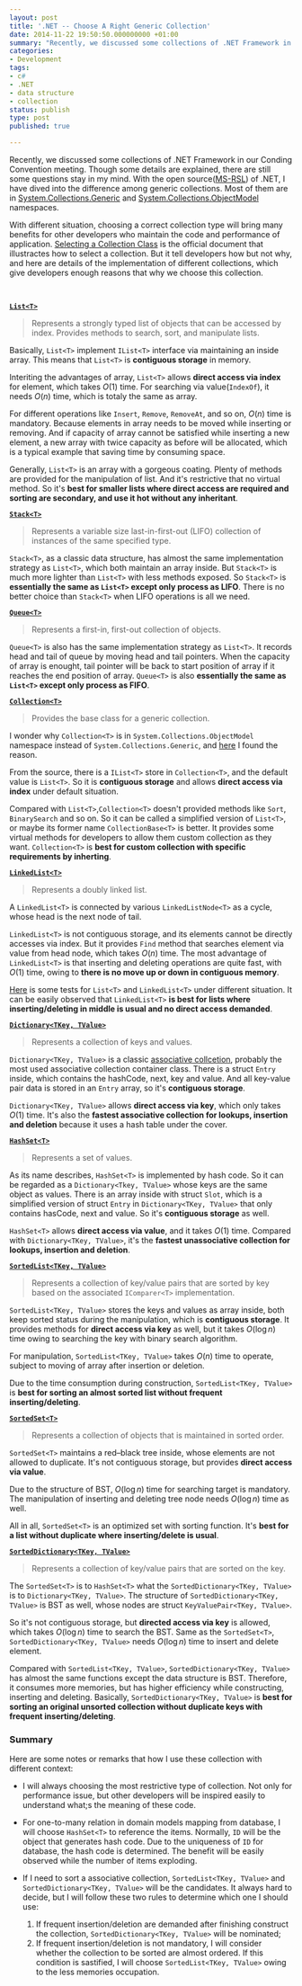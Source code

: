 ```yaml
---
layout: post
title: '.NET -- Choose A Right Generic Collection'
date: 2014-11-22 19:50:50.000000000 +01:00
summary: "Recently, we discussed some collections of .NET Framework in our Conding Convention meeting. Though some details are explained, there are still some questions stay in my mind."
categories:
- Development
tags:
- c#
- .NET
- data structure
- collection
status: publish
type: post
published: true

---
```


Recently, we discussed some collections of .NET Framework in our Conding Convention meeting. Though some details are explained, there are still some questions stay in my mind. With the open source([MS-RSL](http://referencesource.microsoft.com/license.html)) of .NET, I have dived into the difference among generic collections. Most of them are in [System.Collections.Generic](http://msdn.microsoft.com/en-us/library/system.collections.generic(v=vs.110).aspx) and [System.Collections.ObjectModel](http://msdn.microsoft.com/en-us/library/system.collections.objectmodel(v=vs.110).aspx) namespaces.

With different situation, choosing a correct collection type will bring many benefits for other developers who maintain the code and performance of application. [Selecting a Collection Class](http://msdn.microsoft.com/en-us/library/6tc79sx1(v=vs.110).aspx) is the official document that illustractes how to select a collection. But it tell developers how but not why, and here are details of the implementation of different collections, which give developers enough reasons that why we choose this collection.

<br/>

**[`List<T>`](http://msdn.microsoft.com/en-us/library/6sh2ey19(v=vs.110).aspx)**

> Represents a strongly typed list of objects that can be accessed by index. Provides methods to search, sort, and manipulate lists.

  Basically, `List<T>` implement `IList<T>` interface via maintaining an inside array. This means that `List<T>` is **contiguous storage** in memory.

  Interiting the advantages of array, `List<T>` allows **direct access via index** for element, which takes $O(1)$ time. For searching via value(`IndexOf`), it needs $O(n)$ time, which is totaly the same as array.
  
  For different operations like `Insert`, `Remove`, `RemoveAt`, and so on, $O(n)$ time is mandatory. Because elements in array needs to be moved while inserting or removing. And if capacity of array cannot be satisfied while inserting a new element, a new array with twice capacity as before will be allocated, which is a typical example that saving time by consuming space.
  
  Generally, `List<T>` is an array with a gorgeous coating. Plenty of methods are provided for the manipulation of list. And it's restrictive that no virtual method. So it's **best for smaller lists where direct access are required and sorting are secondary, and use it hot without any inheritant**.

**[`Stack<T>`](http://msdn.microsoft.com/en-us/library/3278tedw(v=vs.110).aspx)**

> Represents a variable size last-in-first-out (LIFO) collection of instances of the same specified type.

  `Stack<T>`, as a classic data structure, has almost the same implementation strategy as `List<T>`, which both maintain an array inside. But `Stack<T>` is much more lighter than `List<T>` with less methods exposed. So `Stack<T>` is **essentially the same as `List<T>` except only process as LIFO**. There is no better choice than `Stack<T>` when LIFO operations is all we need.

**[`Queue<T>`](http://msdn.microsoft.com/en-us/library/7977ey2c(v=vs.110).aspx)**

> Represents a first-in, first-out collection of objects.

  `Queue<T>` is also has the same implementation strategy as `List<T>`. It records head and tail of queue by moving head and tail pointers. When the capacity of array is enought, tail pointer will be back to start position of array if it reaches the end position of array. `Queue<T>` is also **essentially the same as `List<T>` except only process as FIFO**.

**[`Collection<T>`](http://msdn.microsoft.com/en-us/library/ms132397(v=vs.110).aspx)**

> Provides the base class for a generic collection.

  I wonder why `Collection<T>` is in `System.Collections.ObjectModel` namespace instead of `System.Collections.Generic`, and [here](http://blogs.msdn.com/b/kcwalina/archive/2005/03/15/396086.aspx) I found the reason.

  From the source, there is a `IList<T>` store in `Collection<T>`, and the default value is `List<T>`. So it is **contiguous storage** and allows **direct access via index** under default situation.

  Compared with `List<T>`,`Collection<T>` doesn't provided methods like `Sort`, `BinarySearch` and so on. So it can be called a simplified version of `List<T>`, or maybe its former name `CollectionBase<T>` is better. It provides some virtual methods for developers to allow them custom collection as they want. `Collection<T>` is **best for custom collection with specific requirements by inherting**.

**[`LinkedList<T>`](http://msdn.microsoft.com/en-us/library/he2s3bh7(v=vs.110).aspx)**

> Represents a doubly linked list.

  A `LinkedList<T>` is connected by various `LinkedListNode<T>` as a cycle, whose head is the next node of tail.
  
  `LinkedList<T>` is not contiguous storage, and its elements cannot be directly accesses via index. But it provides `Find` method that searches element via value from head node, which takes $O(n)$ time. The most advantage of `LinkedList<T>` is that inserting and deleting operations are quite fast, with $O(1)$ time, owing to **there is no move up or down in contiguous memory**.
  
  [Here](http://stackoverflow.com/questions/169973/when-should-i-use-a-list-vs-a-linkedlist) is some tests for `List<T>` and `LinkedList<T>` under different situation. It can be easily observed that `LinkedList<T>` **is best for lists where inserting/deleting in middle is usual and no direct access demanded**.

**[`Dictionary<TKey, TValue>`](http://msdn.microsoft.com/en-us/library/xfhwa508(v=vs.110).aspx)**

> Represents a collection of keys and values.

  `Dictionary<TKey, TValue>` is a classic [associative collcetion](http://en.wikipedia.org/wiki/Associative_array), probably the most used associative collection container class. There is a struct `Entry` inside, which contains the hashCode, next, key and value. And all key-value pair data is stored in an `Entry` array, so it's **contiguous storage**.
  
  `Dictionary<TKey, TValue>` allows **direct access via key**, which only takes $O(1)$ time. It's also the **fastest associative collection for lookups, insertion and deletion** because it uses a hash table under the cover.

**[`HashSet<T>`](http://msdn.microsoft.com/en-us/library/bb359438(v=vs.110).aspx)**

> Represents a set of values.

  As its name describes, `HashSet<T>` is implemented by hash code. So it can be regarded as a `Dictionary<Tkey, TValue>` whose keys are the same object as values. There is an array inside with struct `Slot`, which is a simplified version of struct `Entry` in `Dictionary<TKey, TValue>` that only contains hasCode, next and value. So it's **contiguous storage** as well.
  
  `HashSet<T>` allows **direct access via value**, and it takes $O(1)$ time. Compared with `Dictionary<TKey, TValue>`, it's the **fastest unassociative collection for lookups, insertion and deletion**.
  
**[`SortedList<TKey, TValue>`](http://msdn.microsoft.com/en-us/library/ms132319(v=vs.110).aspx)**

> Represents a collection of key/value pairs that are sorted by key based on the associated `IComparer<T>` implementation.

  `SortedList<TKey, TValue>` stores the keys and values as array inside, both keep sorted status during the manipulation, which is **contiguous storage**. It provides methods for **direct access via key** as well, but it takes $O(\log n)$ time owing to searching the key with binary search algorithm.
  
  For manipulation, `SortedList<TKey, TValue>` takes $O(n)$ time to operate, subject to moving of array after insertion or deletion.
  
  Due to the time consumption during construction, `SortedList<TKey, TValue>` is **best for   sorting an almost sorted list without frequent inserting/deleting**.
  
**[`SortedSet<T>`](http://msdn.microsoft.com/en-us/library/dd412070(v=vs.110).aspx)**

> Represents a collection of objects that is maintained in sorted order.

  `SortedSet<T>` maintains a red–black tree inside, whose elements are not allowed to duplicate. It's not contiguous storage, but provides **direct access via value**.
  
  Due to the structure of BST, $O(\log n)$ time for searching target is mandatory. The manipulation of inserting and deleting tree node needs $O(\log n)$ time as well.
  
  All in all, `SortedSet<T>` is an optimized set with sorting function. It's **best for a list without duplicate where inserting/delete is usual**.
  
**[`SortedDictionary<TKey, TValue>`](http://msdn.microsoft.com/en-us/library/f7fta44c(v=vs.110).aspx)**

> Represents a collection of key/value pairs that are sorted on the key.

  The `SortedSet<T>` is to `HashSet<T>` what the `SortedDictionary<TKey, TValue>` is to `Dictionary<TKey, TValue>`. The structure of `SortedDictionary<TKey, TValue>` is BST as well, whose nodes are struct `KeyValuePair<TKey, TValue>`.
  
  So it's not contiguous storage, but **directed access via key** is allowed, which takes $O(\log n)$ time to search the BST. Same as the `SortedSet<T>`, `SortedDictionary<TKey, TValue>` needs $O(\log n)$ time to insert and delete element.
  
  Compared with `SortedList<TKey, TValue>`, `SortedDictionary<TKey, TValue>` has almost the same functions except the data structure is BST. Therefore, it consumes more memories, but has higher efficiency while constructing, inserting and deleting. Basically, `SortedDictionary<TKey, TValue>` is **best for sorting an original unsorted collection without duplicate keys with frequent inserting/deleting**.

<h3>Summary</h3>

Here are some notes or remarks that how I use these collection with different context:

- I will always choosing the most restrictive type of collection. Not only for performance issue, but other developers will be inspired easily to understand what;s the meaning of these code.
- For one-to-many relation in domain models mapping from database, I will choose `HashSet<T>` to reference the items. Normally, `ID` will be the object that generates hash code. Due to the uniqueness of `ID` for database, the hash code is determined. The benefit will be easily observed while the number of items exploding.
- If I need to sort a associative collection, `SortedList<TKey, TValue>` and `SortedDictionary<TKey, TValue>` will be the candidates. It always hard to decide, but I will follow these two rules to determine which one I should use:

  1. If frequent insertion/deletion are demanded after finishing construct the collection, `SortedDictionary<TKey, TValue>` will be nominated;
  2. If frequent insertion/deletion is not mandatory, I will consider whether the collection to be sorted are almost ordered. If this condition is sastified, I will choose `SortedList<TKey, TValue>` owing to the less memories occupation.